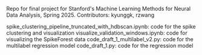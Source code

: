 Repo for final project for Stanford's Machine Learning Methods for Neural Data Analysis, Spring 2025. 
Contributors: kyunggk, rzwang

spike_clustering_pipeline_truncated_with_hdbscan.ipynb: code for the spike clustering and visualization
visualize_validation_windows.ipynb: code for visualizing the SpikeForest data
code_draft_1_multilabel_v2.py: code for the multilabel regression model
code_draft_1.py: code for the regression model
